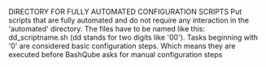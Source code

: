 DIRECTORY FOR FULLY AUTOMATED CONFIGURATION SCRIPTS
Put scripts that are fully automated and do not require any interaction in the 'automated' directory. 
The files have to be named like this: dd_scriptname.sh (dd stands for two digits like '00').
Tasks beginning with '0' are considered basic configuration steps. Which means they are executed before BashQube asks for manual configuration steps


